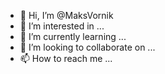 - 👋 Hi, I’m @MaksVornik
- 👀 I’m interested in ...
- 🌱 I’m currently learning ...
- 💞️ I’m looking to collaborate on ...
- 📫 How to reach me ...

<!---
MaksVornik/MaksVornik is a ✨ special ✨ repository because its `README.md` (this file) appears on your GitHub profile.
You can click the Preview link to take a look at your changes.
--->
